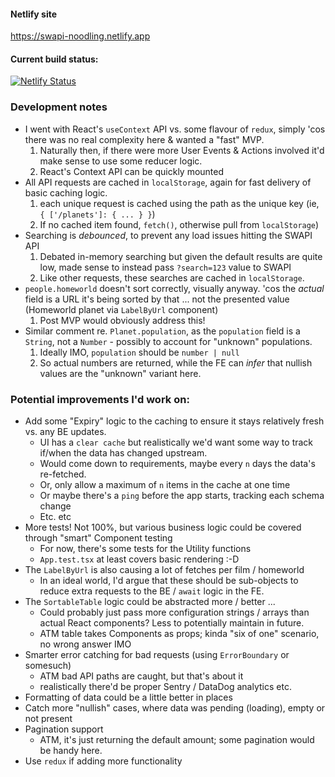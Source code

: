 #### Netlify site

https://swapi-noodling.netlify.app

#### Current build status:

[![Netlify Status](https://api.netlify.com/api/v1/badges/b5d1c21e-fcd4-4da3-a769-3c0edf7aeccf/deploy-status)](https://app.netlify.com/sites/swapi-noodling/deploys)



### Development notes

- I went with React's `useContext` API vs. some flavour of `redux`, simply 'cos there was no real complexity here & wanted a "fast" MVP.
  1. Naturally then, if there were more User Events & Actions involved it'd make sense to use some reducer logic.
  2. React's Context API can be quickly mounted
- All API requests are cached in `localStorage`, again for fast delivery of basic caching logic.
  1. each unique request is cached using the path as the unique key (ie, `{ ['/planets']: { ... } }`)
  2. If no cached item found, `fetch()`, otherwise pull from `localStorage`)
- Searching is _debounced_, to prevent any load issues hitting the SWAPI API
  1. Debated in-memory searching but given the default results are quite low, made sense to instead pass `?search=123` value to SWAPI
  2. Like other requests, these searches are cached in `localStorage`.
- `people.homeworld` doesn't sort correctly, visually anyway. 'cos the _actual_ field is a URL it's being sorted by that ... not the presented value (Homeworld planet via `LabelByUrl` component)
  1. Post MVP would obviously address this!
- Similar comment re. `Planet.population`, as the `population` field is a `String`, not a `Number` - possibly to account for "unknown" populations.
  1. Ideally IMO, `population` should be `number | null`
  2. So actual numbers are returned, while the FE can _infer_ that nullish values are the "unknown" variant here.

### Potential improvements I'd work on:

- Add some "Expiry" logic to the caching to ensure it stays relatively fresh vs. any BE updates.
  - UI has a `clear cache` but realistically we'd want some way to track if/when the data has changed upstream. 
  - Would come down to requirements, maybe every `n` days the data's re-fetched.
  - Or, only allow a maximum of `n` items in the cache at one time
  - Or maybe there's a `ping` before the app starts, tracking each schema change
  - Etc. etc
- More tests! Not 100%, but various business logic could be covered through "smart" Component testing
  - For now, there's some tests for the Utility functions
  - `App.test.tsx` at least covers basic rendering :-D
- The `LabelByUrl` is also causing a lot of fetches per film / homeworld
  - In an ideal world, I'd argue that these should be sub-objects to reduce extra requests to the BE / `await` logic in the FE.
- The `SortableTable` logic could be abstracted more / better ...
  - Could probably just pass more configuration strings / arrays than actual React components? Less to potentially maintain in future.
  - ATM table takes Components as props; kinda "six of one" scenario, no wrong answer IMO
- Smarter error catching for bad requests (using `ErrorBoundary` or somesuch)
  - ATM bad API paths are caught, but that's about it
  - realistically there'd be proper Sentry / DataDog analytics etc.
- Formatting of data could be a little better in places
- Catch more "nullish" cases, where data was pending (loading), empty or not present
- Pagination support
  - ATM, it's just returning the default amount; some pagination would be handy here.
- Use `redux` if adding more functionality
